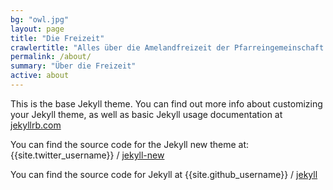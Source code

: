 ```yaml
---
bg: "owl.jpg"
layout: page
title: "Die Freizeit"
crawlertitle: "Alles über die Amelandfreizeit der Pfarreingemeinschaft St. Matthias Neuwied"
permalink: /about/
summary: "Über die Freizeit"
active: about
---
```


This is the base Jekyll theme. You can find out more info about customizing your Jekyll theme, as well as basic Jekyll usage documentation at [jekyllrb.com](http://jekyllrb.com/)

You can find the source code for the Jekyll new theme at:
{{site.twitter_username}} /
[jekyll-new](https://github.com/jglovier/jekyll-new)

You can find the source code for Jekyll at
{{site.github_username}} /
[jekyll](https://github.com/jekyll/jekyll)
